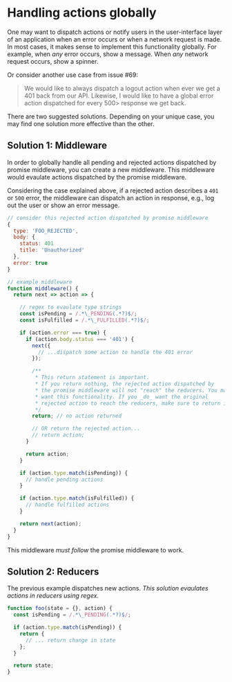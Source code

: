 # Handling actions globally

One may want to dispatch actions or notify users in the user-interface layer of an application when an error occurs or when a network request is made. In most cases, it makes sense to implement this functionality globally. For example, when _any_ error occurs, show a message. When _any_ network request occurs, show a spinner.

Or consider another use case from issue #69:

> We would like to always dispatch a logout action when ever we get a 401 back from our API. Likewise, I would like to have a global error action dispatched for every 500> response we get back.

There are two suggested solutions. Depending on your unique case, you may find one solution more effective than the other.

## Solution 1: Middleware

In order to globally handle all pending and rejected actions dispatched by promise middleware, you can create a new middleware. This middleware would evaulate actions dispatched by the promise middleware.

Considering the case explained above, if a rejected action describes a `401` or `500` error, the middleware can dispatch an action in response, e.g., log out the user or show an error message.

```js
// consider this rejected action dispatched by promise middleware
{
  type: 'FOO_REJECTED',
  body: {
    status: 401
    title: 'Unauthorized'
  },
  error: true
}

// example middleware
function middleware() {
  return next => action => {

    // regex to evaulate type strings
    const isPending = /.*\_PENDING(.*?)$/;
    const isFulfilled = /.*\_FULFILLED(.*?)$/;

    if (action.error === true) {
      if (action.body.status === '401') {
        next({
          // ...dispatch some action to handle the 401 error
        });

        /**
         * This return statement is important.
         * If you return nothing, the rejected action dispatched by
         * the promise middleware will not "reach" the reducers. You may
         * want this functionality. If you _do_ want the original
         * rejected action to reach the reducers, make sure to return it.
         */
        return; // no action returned

        // OR return the rejected action...
        // return action;
      }

      return action;
    }

    if (action.type.match(isPending)) {
      // handle pending actions
    }

    if (action.type.match(isFulfilled)) {
      // handle fulfilled actions
    }

    return next(action);
  }
}
```

This middleware *must follow* the promise middleware to work.

## Solution 2: Reducers

The previous example dispatches new actions. *This solution evaulates actions in reducers using regex.*

```js
function foo(state = {}, action) {
  const isPending = /.*\_PENDING(.*?)$/;

  if (action.type.match(isPending)) {
    return {
      // ... return change in state
    };
  }

  return state;
}
```
